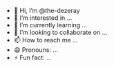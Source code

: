 - 👋 Hi, I’m @the-dezeray
- 👀 I’m interested in ...
- 🌱 I’m currently learning ...
- 💞️ I’m looking to collaborate on ...
- 📫 How to reach me ...
- 😄 Pronouns: ...
- ⚡ Fun fact: ...

<!---
the-dezeray/the-dezeray is a ✨ special ✨ repository because its `README.md` (this file) appears on your GitHub profile.
You can click the Preview link to take a look at your changes.
--->
